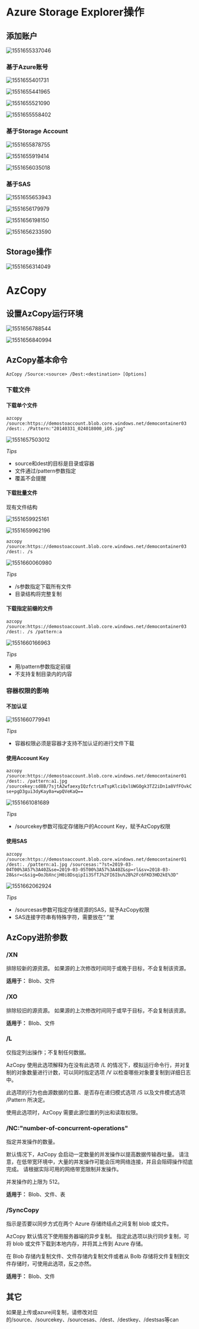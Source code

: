 # Azure Storage Explorer操作

## 添加账户

![1551655337046](assets/1551655337046.png)

### 基于Azure账号

![1551655401731](assets/1551655401731.png)

![1551655441965](assets/1551655441965.png)

![1551655521090](assets/1551655521090.png)

![1551655558402](assets/1551655558402.png)

### 基于Storage Account

![1551655878755](assets/1551655878755.png)

![1551655919414](assets/1551655919414.png)

![1551656035018](assets/1551656035018.png)

### 基于SAS

![1551655653943](assets/1551655653943.png)

![1551656179979](assets/1551656179979.png)

![1551656198150](assets/1551656198150.png)

![1551656233590](assets/1551656233590.png)

## Storage操作

![1551656314049](assets/1551656314049.png)



# AzCopy

## 设置AzCopy运行环境

![1551656788544](assets/1551656788544.png)

![1551656840994](assets/1551656840994.png)

## AzCopy基本命令

`AzCopy /Source:<source> /Dest:<destination> [Options] `

### 下载文件

#### 下载单个文件

`azcopy /source:https://demostoaccount.blob.core.windows.net/democontainer03 /dest:. /Pattern:"20140331_024018000_iOS.jpg" `

![1551657503012](assets/1551657503012.png)

*Tips*

- source和dest的目标是目录或容器
- 文件通过/pattern参数指定
- 覆盖不会提醒

#### 下载批量文件

现有文件结构

![1551659925161](assets/1551659925161.png)

![1551659962196](assets/1551659962196.png)

`azcopy /source:https://demostoaccount.blob.core.windows.net/democontainer03 /dest:. /s`

![1551660060980](assets/1551660060980.png)

*Tips*

- /s参数指定下载所有文件
- 目录结构将完整复制

#### 下载指定前缀的文件

`azcopy /source:https://demostoaccount.blob.core.windows.net/democontainer03 /dest:. /s /pattern:a`

![1551660166963](assets/1551660166963.png)

*Tips*

* 用/pattern参数指定前缀
* 不支持复制目录内的内容

### 容器权限的影响

#### 不加认证

![1551660779941](assets/1551660779941.png)

*Tips*

* 容器权限必须是容器才支持不加认证的进行文件下载

#### 使用Account Key

`azcopy /source:https://demostoaccount.blob.core.windows.net/democontainer01 /dest:. /pattern:a1.jpg /sourcekey:sd8B/7sjtA2wfaexyIQzfctrLmTspKlciQxlUWGOgk3TZ2iDn1a8VfFOvkCse+pgD3gui3dyKay0a+wpQVeKaQ==`

![1551661081689](assets/1551661081689.png)

*Tips*

* /sourcekey参数可指定存储账户的Account Key，赋予AzCopy权限

#### 使用SAS

`azcopy /source:https://demostoaccount.blob.core.windows.net/democontainer01 /dest:. /pattern:a1.jpg /sourcesas:"?st=2019-03-04T00%3A57%3A40Z&se=2019-03-05T00%3A57%3A40Z&sp=rl&sv=2018-03-28&sr=c&sig=OoJbXncjH0i8DsqipIi3SfTJ%2FI6Ibu%2B%2Fc6FKD3HD2kE%3D"`

![1551662062924](assets/1551662062924.png)

*Tips*

* /sourcesas参数可指定存储资源的SAS，赋予AzCopy权限
* SAS连接字符串有特殊字符，需要放在“ ”里

## AzCopy进阶参数

### /XN

排除较新的源资源。 如果源的上次修改时间同于或晚于目标，不会复制该资源。

**适用于：** Blob、文件

### /XO

排除较旧的源资源。 如果源的上次修改时间同于或早于目标，不会复制该资源。

**适用于：** Blob、文件

### /L

仅指定列出操作；不复制任何数据。

AzCopy 使用此选项解释为在没有此选项 /L 的情况下，模拟运行命令行，并对复制的对象数量进行计数，可以同时指定选项 /V 以检查哪些对象要复制到详细日志中。

此选项的行为也由源数据的位置、是否存在递归模式选项 /S 以及文件模式选项 /Pattern 所决定。

使用此选项时，AzCopy 需要此源位置的列出和读取权限。

### /NC:"number-of-concurrent-operations"

指定并发操作的数量。

默认情况下，AzCopy 会启动一定数量的并发操作以提高数据传输吞吐量。 请注意，在低带宽环境中，大量的并发操作可能会压垮网络连接，并且会阻碍操作彻底完成。 请根据实际可用的网络带宽限制并发操作。

并发操作的上限为 512。

**适用于：** Blob、文件、表

### /SyncCopy

指示是否要以同步方式在两个 Azure 存储终结点之间复制 blob 或文件。

AzCopy 默认情况下使用服务器端的异步复制。 指定此选项以执行同步复制，可将 blob 或文件下载到本地内存，并将其上传到 Azure 存储。

在 Blob 存储内复制文件、文件存储内复制文件或者从 Bolb 存储将文件复制到文件存储时，可使用此选项，反之亦然。

**适用于：** Blob、文件

## 其它

如果是上传或azure间复制，请修改对应的/source、/sourcekey、/sourcesas、/dest、/destkey、/destsas等can